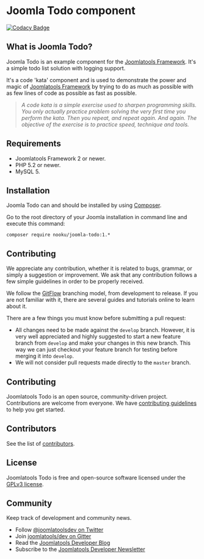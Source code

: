 # Joomla Todo component

[![Codacy Badge](https://www.codacy.com/project/badge/59e4bde131224ecca061404135c41f36)](https://www.codacy.com/app/timble/joomla-todo)

## What is Joomla Todo?

Joomla Todo is an example component for the [Joomlatools Framework]. It's a simple todo list solution with logging support.

It's a code 'kata' component and is used to demonstrate the power and magic of [Joomlatools Framework] by trying to do as much as possible with as few lines of code as possible as fast as possible.

> *A code kata is a simple exercise used to sharpen programming skills. You only actually practice problem solving the very first time you perform the kata. Then you repeat, and repeat again. And again. The objective of the exercise is to practice speed, technique and tools.*

## Requirements

- Joomlatools Framework 2 or newer.
- PHP 5.2 or newer.
- MySQL 5.

## Installation

Joomla Todo can and should be installed by using [Composer](https://getcomposer.org/). 

Go to the root directory of your Joomla installation in command line and execute this command:

```
composer require nooku/joomla-todo:1.*
```

## Contributing

We appreciate any contribution, whether it is related to bugs, grammar, or simply a suggestion or
improvement. We ask that any contribution follows a few simple guidelines in order to be properly received.

We follow the [GitFlow](http://nvie.com/posts/a-successful-git-branching-model/) branching model, from development to release. If you are not familiar with it,
there are several guides and tutorials online to learn about it.

There are a few things you must know before submitting a pull request:

- All changes need to be made against the `develop` branch. However, it is very well appreciated and highly suggested to start a new feature branch from `develop` and make your changes in this new branch. This way we can just checkout your feature branch for testing before merging it into `develop`.
- We will not consider pull requests made directly to the `master` branch.

## Contributing

Joomlatools Todo is an open source, community-driven project. Contributions are welcome from everyone. 
We have [contributing guidelines](CONTRIBUTING.md) to help you get started.

## Contributors

See the list of [contributors](https://github.com/joomlatools/joomlatools-todo/contributors).

## License 

Joomlatools Todo is free and open-source software licensed under the [GPLv3 license](LICENSE.txt).

## Community

Keep track of development and community news.

* Follow [@joomlatoolsdev on Twitter](https://twitter.com/joomlatoolsdev)
* Join [joomlatools/dev on Gitter](http://gitter.im/joomlatools/dev)
* Read the [Joomlatools Developer Blog](https://www.joomlatools.com/developer/blog/)
* Subscribe to the [Joomlatools Developer Newsletter](https://www.joomlatools.com/developer/newsletter/)

[Joomlatools Framework]: http://www.joomlatools.com/developer/framework/
